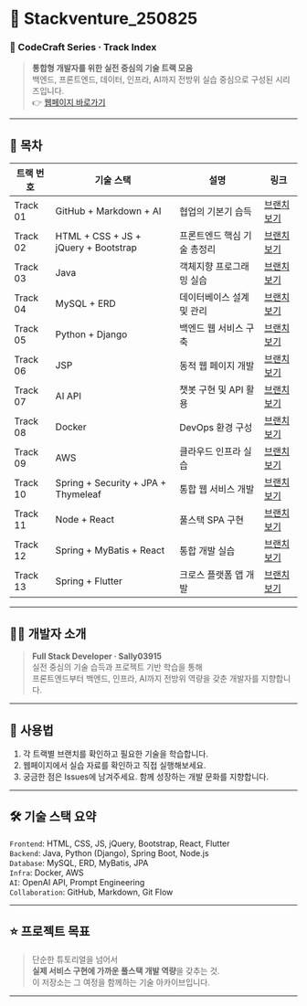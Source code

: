<!-- _class: cover -->

# 🚀 Stackventure_250825
### 📘 CodeCraft Series · Track Index  
> **통합형 개발자를 위한 실전 중심의 기술 트랙 모음**  
> 백엔드, 프론트엔드, 데이터, 인프라, AI까지 전방위 실습 중심으로 구성된 시리즈입니다.  
> 👉 [웹페이지 바로가기](https://sally03915.github.io/stackventure_250825/)

---

## 🧭 목차

| 트랙 번호 | 기술 스택 | 설명 | 링크 |
|----------|-----------|------|------|
| Track 01 | GitHub + Markdown + AI | 협업의 기본기 습득 | [브랜치 보기](https://github.com/sally03915/stackventure_250825/tree/track01-github-ai) |
| Track 02 | HTML + CSS + JS + jQuery + Bootstrap | 프론트엔드 핵심 기술 총정리 | [브랜치 보기](https://github.com/sally03915/stackventure_250825/tree/track02-html-css-js) |
| Track 03 | Java | 객체지향 프로그래밍 실습 | [브랜치 보기](https://github.com/sally03915/stackventure_250825/tree/track03-java) |
| Track 04 | MySQL + ERD | 데이터베이스 설계 및 관리 | [브랜치 보기](https://github.com/sally03915/stackventure_250825/tree/track04-mysql-erd) |
| Track 05 | Python + Django | 백엔드 웹 서비스 구축 | [브랜치 보기](https://github.com/sally03915/stackventure_250825/tree/track05-python-django) |
| Track 06 | JSP | 동적 웹 페이지 개발 | [브랜치 보기](https://github.com/sally03915/stackventure_250825/tree/track06-jsp) |
| Track 07 | AI API | 챗봇 구현 및 API 활용 | [브랜치 보기](https://github.com/sally03915/stackventure_250825/tree/track07-ai-api) |
| Track 08 | Docker | DevOps 환경 구성 | [브랜치 보기](https://github.com/sally03915/stackventure_250825/tree/track08-docker) |
| Track 09 | AWS | 클라우드 인프라 실습 | [브랜치 보기](https://github.com/sally03915/stackventure_250825/tree/track09-aws) |
| Track 10 | Spring + Security + JPA + Thymeleaf | 통합 웹 서비스 개발 | [브랜치 보기](https://github.com/sally03915/stackventure_250825/tree/track10-spring-jpa) |
| Track 11 | Node + React | 풀스택 SPA 구현 | [브랜치 보기](https://github.com/sally03915/stackventure_250825/tree/track11-node-react) |
| Track 12 | Spring + MyBatis + React | 통합 개발 실습 | [브랜치 보기](https://github.com/sally03915/stackventure_250825/tree/track12-spring-mybatis-react) |
| Track 13 | Spring + Flutter | 크로스 플랫폼 앱 개발 | [브랜치 보기](https://github.com/sally03915/stackventure_250825/tree/track13-spring-flutter) |

---

## 🧑‍💻 개발자 소개

> **Full Stack Developer · Sally03915**  
> 실전 중심의 기술 습득과 프로젝트 기반 학습을 통해  
> 프론트엔드부터 백엔드, 인프라, AI까지 전방위 역량을 갖춘 개발자를 지향합니다.

---

## 📌 사용법

1. 각 트랙별 브랜치를 확인하고 필요한 기술을 학습합니다.  
2. 웹페이지에서 실습 자료를 확인하고 직접 실행해보세요.  
3. 궁금한 점은 Issues에 남겨주세요. 함께 성장하는 개발 문화를 지향합니다.

---

## 🛠️ 기술 스택 요약

`Frontend`: HTML, CSS, JS, jQuery, Bootstrap, React, Flutter  
`Backend`: Java, Python (Django), Spring Boot, Node.js  
`Database`: MySQL, ERD, MyBatis, JPA  
`Infra`: Docker, AWS  
`AI`: OpenAI API, Prompt Engineering  
`Collaboration`: GitHub, Markdown, Git Flow

---

## ⭐️ 프로젝트 목표

> 단순한 튜토리얼을 넘어서  
> **실제 서비스 구현에 가까운 풀스택 개발 역량**을 갖추는 것.  
> 이 저장소는 그 여정을 함께하는 기술 아카이브입니다.

---

